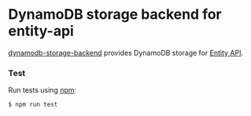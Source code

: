 # DynamoDB storage backend for entity-api
[dynamodb-storage-backend](https://www.npmjs.com/package/dynamodb-storage-backend) provides DynamoDB storage for [Entity API](https://www.npmjs.org/package/entity-api).

### Test
Run tests using [npm](https://www.npmjs.com/):

    $ npm run test